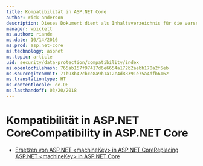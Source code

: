 ```yaml
---
title: Kompatibilität in ASP.NET Core
author: rick-anderson
description: Dieses Dokument dient als Inhaltsverzeichnis für die verschiedenen Themen zur Kompatibilität im Rahmen des Schutzes von Daten in ASP.NET Core.
manager: wpickett
ms.author: riande
ms.date: 10/14/2016
ms.prod: asp.net-core
ms.technology: aspnet
ms.topic: article
uid: security/data-protection/compatibility/index
ms.openlocfilehash: 765ab157f97417d6e6654a172b2aebb170a2f5eb
ms.sourcegitcommit: 71b93b42cbce8a9b1a12c4d88391e75a4dfb6162
ms.translationtype: HT
ms.contentlocale: de-DE
ms.lasthandoff: 03/20/2018
---
```

# <a name="compatibility-in-aspnet-core"></a><span data-ttu-id="eaf8e-103">Kompatibilität in ASP.NET Core</span><span class="sxs-lookup"><span data-stu-id="eaf8e-103">Compatibility in ASP.NET Core</span></span>

* [<span data-ttu-id="eaf8e-104">Ersetzen von ASP.NET \<machineKey> in ASP.NET Core</span><span class="sxs-lookup"><span data-stu-id="eaf8e-104">Replacing ASP.NET \<machineKey> in ASP.NET Core</span></span>](xref:security/data-protection/compatibility/replacing-machinekey)
